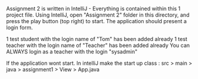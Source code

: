 Assignment 2 is written in IntelliJ - Everything is contained within this 1 project file.
Using IntelliJ, open "Assignment 2" folder in this directory, and press the play button (top right) to start.
The application should present a login form.

1 test student with the login name of "Tom" has been added already
1 test teacher with the login name of "Teacher" has been added already
You can ALWAYS login as a teacher with the login "sysadmin"

If the application wont start. In intelliJ make the start up class : 
src > main > java > assignment1 > View > App.java

